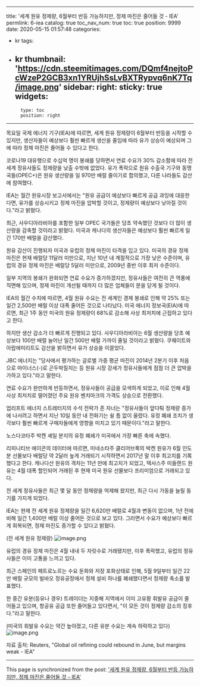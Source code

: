 
---
title: '세계 원유 정제량, 6월부터 반등 가능하지만, 정제 마진은 줄어들 것 - IEA'
permlink: 6-iea
catalog: true
toc_nav_num: true
toc: true
position: 9999
date: 2020-05-15 01:57:48
categories:
- kr
tags:
- kr
thumbnail: 'https://cdn.steemitimages.com/DQmf4nejtoPcWzeP2GCB3xn1YRUjhSsLvBXTRypvq6nK7Tq/image.png'
sidebar:
    right:
        sticky: true
widgets:
    -
        type: toc
        position: right
---


목요일 국제 에너지 기구(IEA)에 따르면, 세계 원유 정제량이 6월부터 반등을 시작할 수 있지만, 생산자들이 예상보다 훨씬 빠르게 생산을 줄임에 따라 유가 상승이 예상되며 그에 따라 정제 마진은 줄어들 수 있다고 한다.


코로나19 대유행으로 수십억 명이 봉쇄를 당하면서 연료 수요가 30% 감소함에 따라 전 세계 정유사들도 정제량을 낮출 수밖에 없었다. 유가 폭락으로 원유 수출국 기구와 동맹국들(OPEC+)은 원유 생산량을 일 970만 배럴 줄이기로 합의했고, 다른 나라들도 감산에 참여했다.


IEA는 월간 원유시장 보고서에서는 "원유 공급이 예상보다 빠르게 공급 과잉에 대응한다면, 유가를 상승시키고 정제 마진을 압박할 것이고, 정제량이 예상보다 낮아질 것이다."라고 밝혔다.


최근, 사우디아라비아를 포함한 일부 OPEC 국가들은 당초 약속했던 것보다 더 많이 생산량을 감축할 것이라고 밝혔다. 미국과 캐나다의 생산자들은 예상보다 훨씬 빠르게 일간 170만 배럴을 감산했다.


원유 감산이 진행되자 미국과 유럽의 정제 마진이 타격을 입고 있다. 미국의 경유 정제 마진은 현재 배럴당 11달러 미만으로, 지난 10년 내 계절적으로 가장 낮은 수준이며, 유럽의 경유 정제 마진은 배럴당 5달러 미만으로, 2009년 중반 이후 최저 수준이다.


일부 지역의 봉쇄가 완화되면 연료 수요가 증가하겠지만, 정유사들은 여전히 큰 역풍에 직면해 있으며, 정제 마진이 개선될 때까지 더 많은 업체들이 문을 닫게 될 것이다.


IEA의 월간 수치에 따르면, 4월 원유 수요는 전 세계인 경제 봉쇄로 인해 약 25% 또는 일간 2,500만 배럴 이상 대폭 줄어든 것으로 나타났다. 미국 에너지 정보국(EIA)에 따르면, 최근 1주 동안 미국의 원유 정제량이 68%로 감소해 사상 최저치에 근접하고 있다고 한다.


하지만 생산 감소가 더 빠르게 진행되고 있다. 사우디아라비아는 6월 생산량을 당초 예상보다 100만 배럴 늘어난 일간 500만 배럴 가까이 줄일 것이라고 밝혔다. 쿠웨이트와 아랍에미리트도 감산을 밝히면서 유가 상승을 이끌었다.


JBC 에너지는 "당사에서 평가하는 글로벌 가중 평균 마진이 2014년 2분기 이후 처음으로 마이너스(-)로 곤두박질치는 등 원유 시장 강세가 정유사들에게 점점 더 큰 압박을 가하고 있다."라고 말한다.


연료 수요가 완만하게 반등하면서, 정유사들이 공급을 모색하게 되었고, 이로 인해 4월 사상 최저치로 떨어졌던 주요 원유 벤치마크의 가격도 상승으로 전환했다.


업리프트 에너지 스트레터지의 수석 전략가 존 자너는 "정유사들이 앞다퉈 정제량 증가에 나서려고 하면서 지난 10일 동안 내 전화기는 쉴 틈 없이 울렸다. 유정 폐쇄 조치가 생각보다 훨씬 빠르게 구매자들에게 영향을 미치고 있기 때문이다."라고 말한다.


노스다코타주 박켄 셰일 분지의 유정 폐쇄가 미국에서 가장 빠른 축에 속했다.


리피니티브 에이콘의 데이터에 따르면, 미네소타주 클리어브룩의 박켄 원유가 6월 인도분 선물보다 배럴당 약 2달러 높게 거래되기 시작하면서 2017년 말 이후 최고치를 기록했다고 한다. 캐나다산 원유의 격차는 11년 만에 최고치가 되었고, 텍사스주 미들랜드 원유는 4월 대폭 할인되어 거래된 후 현재 미국 원유 선물보다 프리미엄으로 거래되고 있다.


전 세계 정유사들은 최근 몇 달 동안 정제량을 억제해 왔지만, 최근 다시 가동을 늘릴 동기를 가지게 되었다.


IEA는 현재 전 세계 원유 정제량을 일간 6,620만 배럴로 4월과 변동이 없으며, 1년 전에 비해 일간 1,400만 배럴 이상 줄어든 것으로 보고 있다. 그러면서 수요가 예상보다 빠르게 회복되면, 정제 마진도 증가할 수 있다고 밝혔다.


(전 세계 원유 정제량)
![image.png](https://cdn.steemitimages.com/DQmf4nejtoPcWzeP2GCB3xn1YRUjhSsLvBXTRypvq6nK7Tq/image.png)


유럽의 경유 정제 마진은 4월 내내 두 자릿수로 거래됐지만, 이후 폭락했고, 유럽의 정유사들은 이미 고통을 느끼고 있다.


최근 스페인의 페트로노르는 수요 둔화와 저장 포화상태로 인해, 5월 9일부터 일간 22만 배럴 규모의 빌바오 정유공장에서 정제 설비 하나를 폐쇄했다면서 정제량 축소를 발표했다.


한 중간 유분(등유나 경우) 트레이더는 지중해 지역에서 이미 고유황 휘발유 공급이 줄어들고 있으며, 항공유 공급 또한 줄어들고 있다면서, "이 모든 것이 정제량 감소의 징후다."라고 말한다.


(미국의 휘발유 수요는 약간 높아졌고, 다른 유분 수요는 계속 하락하고 있다)
![image.png](https://cdn.steemitimages.com/DQmd5GvbarCceFEP8znLkj1X9STVv844v1okrwq9AniKzfx/image.png)



자료 출처: Reuters, "Global oil refining could rebound in June, but margins weak - IEA"

- - -

This page is synchronized from the post: ['세계 원유 정제량, 6월부터 반등 가능하지만, 정제 마진은 줄어들 것 - IEA'](https://steemit.com/@pius.pius/6-iea)
